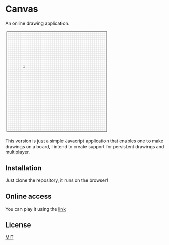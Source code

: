 # Canvas

An online drawing application.  

![Game demo](https://raw.githubusercontent.com/iammateus/Canvas/assets/demo.gif)  

This version is just a simple Javacript application that enables one to make drawings on a board, I intend to create support for persistent drawings and multiplayer.

## Installation

Just clone the repository, it runs on the browser!

## Online access

You can play it using the [link](https://iammateus.github.io/Canvas/)

## License
[MIT](https://github.com/iammateus/Canvas/blob/master/LICENSE)
